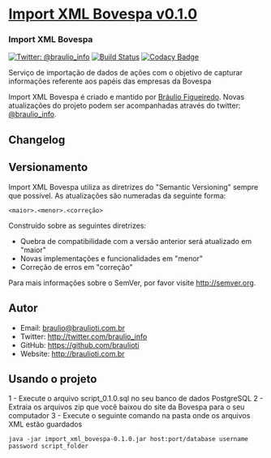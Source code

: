 # [Import XML Bovespa v0.1.0](http://invest.brau.io)
### Import XML Bovespa

[![Twitter: @braulio_info](https://img.shields.io/badge/contact-@braulio_info-blue.svg?style=flat)](https://twitter.com/braulio_info)
[![Build Status](https://travis-ci.org/braulioti/Import-XML-Bovespa.svg?branch=master)](https://travis-ci.org/braulioti/Import-XML-Bovespa)
[![Codacy Badge](https://api.codacy.com/project/badge/Grade/5a8e5c9dc58149248f89d9530514e853)](https://www.codacy.com/app/braulioti/Import-XML-Bovespa?utm_source=github.com&amp;utm_medium=referral&amp;utm_content=braulioti/Import-XML-Bovespa&amp;utm_campaign=Badge_Grade)

Serviço de importação de dados de ações com o objetivo de capturar informações referente aos papéis das empresas da Bovespa

Import XML Bovespa é criado e mantido por [Bráulio Figueiredo](http://braulioti.com.br).
Novas atualizações do projeto podem ser acompanhadas através do twitter:
[@braulio_info](http://twitter.com/braulio_info).

## Changelog

## Versionamento

Import XML Bovespa utiliza as diretrizes do "Semantic Versioning" sempre que possível.
As atualizações são numeradas da seguinte forma:

`<maior>.<menor>.<correção>`

Construído sobre as seguintes diretrizes:

* Quebra de compatibilidade com a versão anterior será atualizado em "maior"
* Novas implementações e funcionalidades em "menor"
* Correção de erros em "correção"

Para mais informações sobre o SemVer, por favor visite http://semver.org.

## Autor
- Email: braulio@braulioti.com.br
- Twitter: http://twitter.com/braulio_info
- GitHub: https://github.com/braulioti
- Website: http://braulioti.com.br

## Usando o projeto

1 - Execute o arquivo script_0.1.0.sql no seu banco de dados PostgreSQL
2 - Extraia os arquivos zip que você baixou do site da Bovespa para o seu computador
3 - Execute o seguinte comando na pasta onde os arquivos XML estão guardados

`java -jar import_xml_bovespa-0.1.0.jar host:port/database username password script_folder`